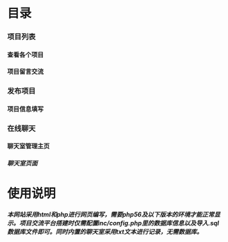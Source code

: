 # 目录

### 项目列表
#### 查看各个项目
#### 项目留言交流

### 发布项目
#### 项目信息填写

### 在线聊天
#### 聊天室管理主页
##### 聊天室页面

# 使用说明
##### 本网站采用html和php进行网页编写，需要php56及以下版本的环境才能正常显示。项目交流平台搭建时仅需配置inc/config.php里的数据库信息以及导入.sql数据库文件即可。同时内置的聊天室采用txt文本进行记录，无需数据库。
